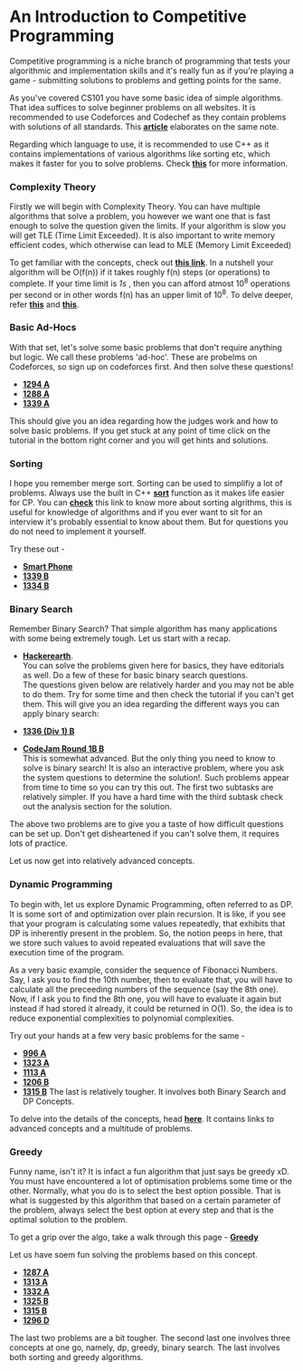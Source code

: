 # An Introduction to Competitive Programming

Competitive programming is a niche branch of programming that tests your algorithmic and implementation skills and it's really fun as if you're playing a game - submitting solutions to problems and getting points for the same.

As you've covered CS101 you have some basic idea of simple algorithms. That idea suffices to solve beginner problems on all websites. It is recommended to use Codeforces and Codechef as they contain problems with solutions of all standards. This [**article**]( https://medium.com/techatucla/introduction-to-competitive-programming-3dca32e5f9a0 ) 
elaborates on the same note.

Regarding which language to use, it is recommended to use C++ as it contains implementations of various algorithms like sorting etc, which makes it faster for you to solve problems. Check [**this**](https://www.topcoder.com/community/competitive-programming/tutorials/power-up-c-with-the-standard-template-library-part-1/) for more information.

### Complexity Theory

Firstly we will begin with Complexity Theory. You can have multiple algorithms that solve a problem, you however we want one that is fast enough to solve the question given the limits. If your algorithm is slow you will get TLE (Time Limit Exceeded). It is also important to write memory efficient codes, which otherwise can lead to MLE (Memory Limit Exceeded)

To get familiar with the concepts, check out [**this link**](https://www.hackerearth.com/practice/basic-programming/complexity-analysis/time-and-space-complexity/tutorial/). In a nutshell your algorithm will be O(f(n)) if it takes roughly f(n) steps (or operations) to complete. If your time limit is *1s* , then you can afford atmost 10<sup>8</sup> operations per second or in other words f(n) has an upper limit of 10<sup>8</sup>.
To delve deeper, refer [**this**](https://www.geeksforgeeks.org/knowing-the-complexity-in-competitive-programming/) and [**this**](https://drive.google.com/file/d/0B-W-TWxgtybGd3dFUzg1OHNsM2M/view?usp=drive_open).

### Basic Ad-Hocs

With that set, let's solve some basic problems that don't require anything but logic. We call these problems 'ad-hoc'. These are probelms on Codeforces, so sign up on codeforces first. And then solve these questions!

* [**1294 A**](https://codeforces.com/contest/1294/problem/A)
* [**1288 A**](https://codeforces.com/contest/1288/problem/A)
* [**1339 A**](https://codeforces.com/contest/1339/problem/A)

This should give you an idea regarding how the judges work and how to solve basic problems. If you get stuck at any point of time click on the tutorial in the bottom right corner and you will get hints and solutions.

### Sorting

I hope you remember merge sort. Sorting can be used to simplifiy a lot of problems. Always use the built in C++ [**sort**](https://www.geeksforgeeks.org/sort-c-stl/) function as it makes life easier for CP. 
You can [**check**](https://www.geeksforgeeks.org/know-sorting-algorithm-set-1-sorting-weapons-used-programming-languages/) this link to know more about sorting algrithms, this is useful for knowledge of algorithms and if you ever want to sit for an interview it's probably essential to know about them. But for questions you do not need to implement it yourself.

Try these out - 

* [**Smart Phone**](https://www.codechef.com/ZCOPRAC/problems/ZCO14003/)
* [**1339 B**](https://codeforces.com/problemset/problem/1339/B)
* [**1334 B**](https://codeforces.com/problemset/problem/1334/B)

### Binary Search

Remember Binary Search? That simple algorithm has many applications with some being extremely tough. Let us start with a recap.  

* [**Hackerearth**](https://www.hackerearth.com/practice/algorithms/searching/binary-search/tutorial/).  
You can solve the problems given here for basics, they have editorials as well. Do a few of these for basic binary search questions.  
The questions given below are relatively harder and you may not be able to do them. Try for some time and then check the tutorial if you can't get them. This will give you an idea regarding the different ways you can apply binary search: 

* [**1336 (Div 1) B**](https://codeforces.com/problemset/problem/1336/B)
* [**CodeJam Round 1B B**](https://codingcompetitions.withgoogle.com/codejam/round/000000000019fef2/00000000002d5b63)  
This is somewhat advanced. But the only thing you need to know to solve is binary search! It is also an interactive problem, where you ask the system questions to determine the solution!. Such problems appear from time to time so you can try this out. The first two subtasks are relatively simpler. If you have a hard time with the third subtask check out the analysis section for the solution.

The above two problems are to give you a taste of how difficult questions can be set up. Don't get disheartened if you can't solve them, it requires lots of practice.   

Let us now get into relatively advanced concepts.

### Dynamic Programming 

To begin with, let us explore Dynamic Programming, often referred to as DP. It is some sort of and optimization over plain recursion. It is like, if you see that your program is calculating some values repeatedly, that exhibits that DP is inherently present in the problem. So, the notion peeps in here, that we store such values to avoid repeated evaluations that will save the execution time of the program.  

As a very basic example, consider the sequence of Fibonacci Numbers. Say, I ask you to find the 10th number, then to evaluate that, you will have to calculate all the preceeding numbers of the sequence (say the 8th one). Now, if I ask you to find the 8th one, you will have to evaluate it again but instead if had stored it already, it could be returned in O(1). So, the idea is to reduce exponential complexities to polynomial complexities.

Try out your hands at a few very basic problems for the same -  

* **[996 A](https://codeforces.com/problemset/problem/996/A)**
* **[1323 A](https://codeforces.com/problemset/problem/1323/A)**
* **[1113 A](https://codeforces.com/problemset/problem/1113/A)**
* **[1206 B](https://codeforces.com/problemset/problem/1206/B)**
* **[1315 B](https://codeforces.com/problemset/problem/1315/B)** 
The last is relatively tougher. It involves both Binary Search and DP Concepts.

To delve into the details of the concepts, head **[here](https://www.geeksforgeeks.org/dynamic-programming/)**. It contains links to advanced concepts and a multitude of problems.

### Greedy

Funny name, isn't it? It is infact a fun algorithm that just says be greedy xD. You must have encountered a lot of optimisation problems some time or the other. Normally, what you do is to select the best option possible. That is what is suggested by this algorithm that based on a certain parameter of the problem, always select the best option at every step and that is the optimal solution to the problem.

To get a grip over the algo, take a walk through this page - **[Greedy](https://www.geeksforgeeks.org/greedy-algorithms/)**

Let us have soem fun solving the problems based on this concept.  

* **[1287 A](https://codeforces.com/problemset/problem/1287/A)**
* **[1313 A](https://codeforces.com/problemset/problem/1313/A)**
* **[1332 A](https://codeforces.com/problemset/problem/1332/A)**
* **[1325 B](https://codeforces.com/problemset/problem/1325/B)**
* **[1315 B](https://codeforces.com/problemset/problem/1315/B)**
* **[1296 D](https://codeforces.com/problemset/problem/1296/D)**

The last two problems are a bit tougher. The second last one involves three concepts at one go, namely, dp, greedy, binary search. The last involves both sorting and greedy algorithms. 
